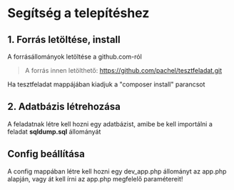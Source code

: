 # Segítség a telepítéshez
## 1. Forrás letöltése, install
A forrásállományok letöltése a github.com-ról
> A forrás innen letölthető: https://github.com/pachel/tesztfeladat.git

Ha tesztfeladat mappájában kiadjuk a "composer install" parancsot

## 2. Adatbázis létrehozása
A feladatnak létre kell hozni egy adatbázist, amibe be kell importálni a feladat **sqldump.sql** állományát
## Config beállítása
A config mappában létre kell hozni egy dev_app.php állományt az app.php alapján, vagy át kell írni az app.php megfelelő paramétereit!
 